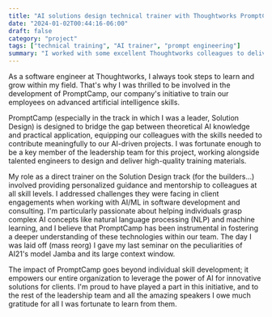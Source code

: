 ```yaml
---
title: "AI solutions design technical trainer with Thoughtworks PromptCamp"
date: "2024-01-02T00:44:16-06:00"
draft: false
category: "project"
tags: ["technical training", "AI trainer", "prompt engineering"]
summary: "I worked with some excellent Thoughtworks colleagues to deliver AI technical training in a program called PromptCamp."
---
```


As a software engineer at Thoughtworks, I always took steps to learn and grow within my field. That's why I was thrilled to be involved in the development of PromptCamp, our company's initiative to train our employees on advanced artificial intelligence skills.

PromptCamp (especially in the track in which I was a leader, Solution Design) is designed to bridge the gap between theoretical AI knowledge and practical application, equipping our colleagues with the skills needed to contribute meaningfully to our AI-driven projects. I was fortunate enough to be a key member of the leadership team for this project, working alongside talented engineers to design and deliver high-quality training materials.

My role as a direct trainer on the Solution Design track (for the builders...) involved providing personalized guidance and mentorship to colleagues at all skill levels. I addressed challenges they were facing in client engagements when working with AI/ML in software development and consulting. I'm particularly passionate about helping individuals grasp complex AI concepts like natural language processing (NLP) and machine learning, and I believe that PromptCamp has been instrumental in fostering a deeper understanding of these technologies within our team. The day I was laid off (mass reorg) I gave my last seminar on the peculiarities of AI21's model Jamba and its large context window.

The impact of PromptCamp goes beyond individual skill development; it empowers our entire organization to leverage the power of AI for innovative solutions for clients. I'm proud to have played a part in this initiative, and to the rest of the leadership team and all the amazing speakers I owe much gratitude for all I was fortunate to learn from them.
